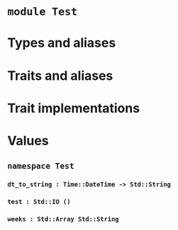 # `module Test`

# Types and aliases

# Traits and aliases

# Trait implementations

# Values

## `namespace Test`

### `dt_to_string : Time::DateTime -> Std::String`

### `test : Std::IO ()`

### `weeks : Std::Array Std::String`